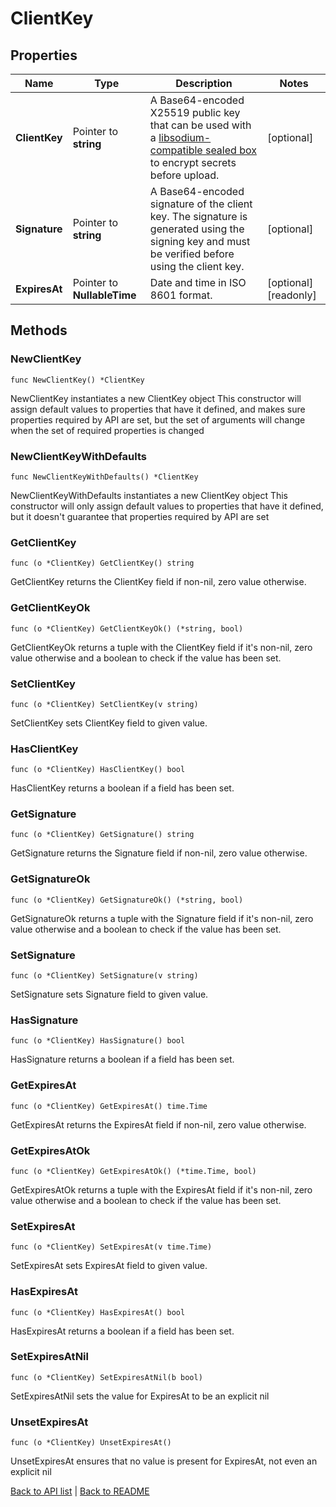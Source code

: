 # ClientKey

## Properties

Name | Type | Description | Notes
------------ | ------------- | ------------- | -------------
**ClientKey** | Pointer to **string** | A Base64-encoded X25519 public key that can be used with a [libsodium-compatible sealed box](https://libsodium.gitbook.io/doc/public-key_cryptography/sealed_boxes) to encrypt secrets before upload. | [optional] 
**Signature** | Pointer to **string** | A Base64-encoded signature of the client key. The signature is generated using the signing key and must be verified before using the client key. | [optional] 
**ExpiresAt** | Pointer to **NullableTime** | Date and time in ISO 8601 format. | [optional] [readonly] 

## Methods

### NewClientKey

`func NewClientKey() *ClientKey`

NewClientKey instantiates a new ClientKey object
This constructor will assign default values to properties that have it defined,
and makes sure properties required by API are set, but the set of arguments
will change when the set of required properties is changed

### NewClientKeyWithDefaults

`func NewClientKeyWithDefaults() *ClientKey`

NewClientKeyWithDefaults instantiates a new ClientKey object
This constructor will only assign default values to properties that have it defined,
but it doesn't guarantee that properties required by API are set

### GetClientKey

`func (o *ClientKey) GetClientKey() string`

GetClientKey returns the ClientKey field if non-nil, zero value otherwise.

### GetClientKeyOk

`func (o *ClientKey) GetClientKeyOk() (*string, bool)`

GetClientKeyOk returns a tuple with the ClientKey field if it's non-nil, zero value otherwise
and a boolean to check if the value has been set.

### SetClientKey

`func (o *ClientKey) SetClientKey(v string)`

SetClientKey sets ClientKey field to given value.

### HasClientKey

`func (o *ClientKey) HasClientKey() bool`

HasClientKey returns a boolean if a field has been set.

### GetSignature

`func (o *ClientKey) GetSignature() string`

GetSignature returns the Signature field if non-nil, zero value otherwise.

### GetSignatureOk

`func (o *ClientKey) GetSignatureOk() (*string, bool)`

GetSignatureOk returns a tuple with the Signature field if it's non-nil, zero value otherwise
and a boolean to check if the value has been set.

### SetSignature

`func (o *ClientKey) SetSignature(v string)`

SetSignature sets Signature field to given value.

### HasSignature

`func (o *ClientKey) HasSignature() bool`

HasSignature returns a boolean if a field has been set.

### GetExpiresAt

`func (o *ClientKey) GetExpiresAt() time.Time`

GetExpiresAt returns the ExpiresAt field if non-nil, zero value otherwise.

### GetExpiresAtOk

`func (o *ClientKey) GetExpiresAtOk() (*time.Time, bool)`

GetExpiresAtOk returns a tuple with the ExpiresAt field if it's non-nil, zero value otherwise
and a boolean to check if the value has been set.

### SetExpiresAt

`func (o *ClientKey) SetExpiresAt(v time.Time)`

SetExpiresAt sets ExpiresAt field to given value.

### HasExpiresAt

`func (o *ClientKey) HasExpiresAt() bool`

HasExpiresAt returns a boolean if a field has been set.

### SetExpiresAtNil

`func (o *ClientKey) SetExpiresAtNil(b bool)`

 SetExpiresAtNil sets the value for ExpiresAt to be an explicit nil

### UnsetExpiresAt
`func (o *ClientKey) UnsetExpiresAt()`

UnsetExpiresAt ensures that no value is present for ExpiresAt, not even an explicit nil

[Back to API list](../README.md#documentation-for-api-endpoints) | [Back to README](../README.md)
